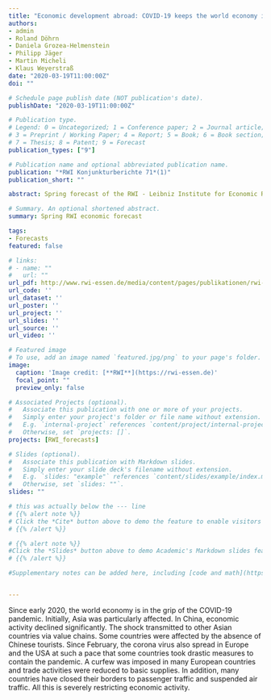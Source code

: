 ```yaml
---
title: "Economic development abroad: COVID-19 keeps the world economy in suspense"
authors:
- admin
- Roland Döhrn
- Daniela Grozea-Helmenstein
- Philipp Jäger
- Martin Micheli
- Klaus Weyerstraß
date: "2020-03-19T11:00:00Z"
doi: ""

# Schedule page publish date (NOT publication's date).
publishDate: "2020-03-19T11:00:00Z"

# Publication type.
# Legend: 0 = Uncategorized; 1 = Conference paper; 2 = Journal article;
# 3 = Preprint / Working Paper; 4 = Report; 5 = Book; 6 = Book section;
# 7 = Thesis; 8 = Patent; 9 = Forecast
publication_types: ["9"]

# Publication name and optional abbreviated publication name.
publication: "*RWI Konjunkturberichte 71*(1)"
publication_short: ""

abstract: Spring forecast of the RWI - Leibniz Institute for Economic Research

# Summary. An optional shortened abstract.
summary: Spring RWI economic forecast

tags:
- Forecasts
featured: false

# links:
# - name: ""
#   url: ""
url_pdf: http://www.rwi-essen.de/media/content/pages/publikationen/rwi-konjunkturberichte/rwi-kb_1-2020.pdf
url_code: ''
url_dataset: ''
url_poster: ''
url_project: ''
url_slides: ''
url_source: ''
url_video: ''

# Featured image
# To use, add an image named `featured.jpg/png` to your page's folder.
image:
  caption: 'Image credit: [**RWI**](https://rwi-essen.de)'
  focal_point: ""
  preview_only: false

# Associated Projects (optional).
#   Associate this publication with one or more of your projects.
#   Simply enter your project's folder or file name without extension.
#   E.g. `internal-project` references `content/project/internal-project/index.md`.
#   Otherwise, set `projects: []`.
projects: [RWI_forecasts]

# Slides (optional).
#   Associate this publication with Markdown slides.
#   Simply enter your slide deck's filename without extension.
#   E.g. `slides: "example"` references `content/slides/example/index.md`.
#   Otherwise, set `slides: ""`.
slides: ""

# this was actually below the --- line
# {{% alert note %}}
# Click the *Cite* button above to demo the feature to enable visitors to import publication metadata into their reference management software.
# {{% /alert %}}

# {{% alert note %}}
#Click the *Slides* button above to demo Academic's Markdown slides feature.
# {{% /alert %}}

#Supplementary notes can be added here, including [code and math](https://sourcethemes.com/academic/docs/writing-markdown-latex/).


---
```



Since early 2020, the world economy is in the grip of the COVID-19 pandemic. Initially, Asia  was  particularly  affected.  In  China,  economic  activity  declined  significantly.  The shock transmitted to other Asian countries via value chains. Some countries were affected by the absence of Chinese tourists. Since February, the corona virus also spread in Europe and the USA at such a pace that some countries took drastic measures to contain the pandemic. A curfew was imposed in many European countries and trade activities were reduced to basic supplies. In addition, many countries have closed their borders to passenger traffic and suspended air traffic. All this is severely restricting economic activity.




<div class="flourish-embed flourish-chart" data-src="visualisation/12704155"><script src="https://public.flourish.studio/resources/embed.js"></script></div>

